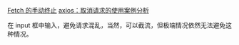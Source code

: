 [Fetch 的手动终止](https://juejin.im/entry/5af85b6f518825426a1fc8c8)
[axios：取消请求的使用案例分析](https://github.com/ohhoney1/notes/issues/3)

在 input 框中输入，避免请求混乱，当然，可以截流，但极端情况依然无法避免这种情况。
